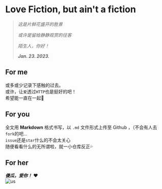 # Love Fiction, but ain't a fiction

> *这是片鲜花盛开的胜景*  
> 
> *或许是留给静静观赏的往客*
>
> *陌生人，你好！*
>
> ***Jan. 23. 2023.***

## For me
或多或少记录下感触的过去。  
或许，让`爱`透过`HTTP`也是挺好的吧！  
希望能一直在一起🥰

## For you
全文用 **Markdown** 格式书写，以 `.md` 文件形式上传至 Github ，（不会有人去`fork`的吧...  
`issue`还是`star`什么的不会太关心  
随便看看什么的无所谓啦，就一小仓库反正💦

## For her
***傻瓜，爱你！*** ❤️  
![us](https://i.328888.xyz/2023/01/23/OM7Yx.jpeg)
